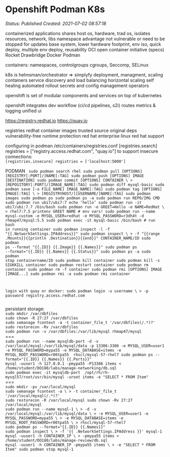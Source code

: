 # Openshift Podman K8s

_Status: Published_
_Created: 2021-07-02 08:57:18_

containerized applications shares host os, hardware, trad os, isolates resources, network, libs namespace
advantage not vulnerable or need to be stopped for updates base system, lower hardware footprint, env iso, quick deploy, multiple env deploy, reusability
OCI open container initiative (specs)
Rocket Drawbridge Docker Podman

containers: namespaces, controlgroups cgroups, Seccomp, SELinux

k8s
is helmsman/orchestrator => simplyfy deployment, managment, scaling containers
service discovery and load balancing
horizontal scaling
self healing
automated rollout
secrets and config management
operators

openshift is set of modular components and services on top of kubernetes

openshift
integrates dev workflow (ci/cd pipelines, s2i)
routes
metrics & logging
unified ui

https://registry.redhat.io 
https://quay.io

registries
redhat container images
trusted source
original deps
vulnerability-free
runtime protection
red hat enterprise linux
red hat support

configuring in podman
</code>
/etc/containers/registries.conf
[registries.search]
registries = ["registry.access.redhat.com", "quay.io"]
</code>
to support insecure connections:
<code>
[registries.insecure]
registries = ['localhost:5000']
</code>




PODMAN
<code>
sudo podman search rhel
sudo podman pull [OPTIONS] [REGISTRY[:PORT]/]NAME[:TAG] 
sudo podman push [OPTIONS] IMAGE [DESTINATION]
sudo podman commit [OPTIONS] CONTAINER \ > [REPOSITORY[:PORT]/]IMAGE_NAME[:TAG] 
sudo podman diff mysql-basic 
sudo podman save [-o FILE_NAME] IMAGE_NAME[:TAG] 
sudo podman tag [OPTIONS] IMAGE[:TAG] \ > [REGISTRYHOST/][USERNAME/]NAME[:TAG] 
sudo podman images
sudo podman ps
sudo podman ps -a
sudo podman run REPO/IMG CMD
sudo podman run ubi7/ubi7:7 echo ‘hello’
sudo podman run -it ubi7/ubi:7.7 /bin/bash 
sudo podman run -e GREET=Hello -e NAME=RedHat \ > rhel7:7.5 printenv GREET NAME # env vars!
sudo podman run --name mysql-custom -e MYSQL_USER=redhat -e MYSQL_PASSWORD=r3dh4t -d rhmap47/mysql:5.5 
sudo podman exec -it mysql-basic /bin/bash  # run bash in running container
sudo podman inspect -l -f "{{.NetworkSettings.IPAddress}}" 
sudo podman inspect \ > -f "{{range .Mounts}}{{println .Destination}}{{end}}" CONTAINER_NAME/ID 
sudo podman ps --format "{{.ID}} {{.Image}} {{.Names}}"
sudo podman ps --format="{{.ID}} {{.Names}} {{.Status}}" 
sudo podman ps -a
sudo podman stop containername/ID
sudo podman kill container
sudo podman kill -s SIGKKILL container
sudo podman restart container
sudo podman rm container
sudo podman rm -f container
sudo podman rmi [OPTIONS] IMAGE [IMAGE...] 
sudo podman rmi -a
sudo podman rmi container

login with quay or docker:
sudo podman login -u username \ > -p password registry.access.redhat.com 

</code>
persistant storage:
<code>
sudo mkdir /var/dbfiles
sudo chown -R 27:27 /var/dbfiles
sudo semanage fcontext -a -t container_file_t '/var/dbfiles(/.*)?' 
sudo restorecon -Rv /var/dbfiles
sudo podman run -v /var/dbfiles:/var/lib/mysql rhmap47/mysql 
</code>
===
<code>
sudo podman run --name mysqldb-port -d -v /var/local/mysql:/var/lib/mysql/data -p 13306:3306 -e MYSQL_USER=user1 -e MYSQL_PASSWORD=mypa55 -e MYSQL_DATABASE=items -e MYSQL_ROOT_PASSWORD=r00tpa55  rhscl/mysql-57-rhel7 sudo podman ps --format="{{.ID}} {{.Names}} {{.Ports}}" 
mysql -uuser1 -h 127.0.0.1 -pmypa55 -P13306 items < /home/student/DO180/labs/manage-networking/db.sql 
sudo podman exec -it mysqldb-port  /opt/rh/rh-mysql57/root/usr/bin/mysql -uroot items -e "SELECT * FROM Item" 
</code>
===
<code>
sudo mkdir -pv /var/local/mysql 
sudo semanage fcontext -a \ > -t container_file_t '/var/local/mysql(/.*)?' 
sudo restorecon -R /var/local/mysql sudo chown -Rv 27:27 /var/local/mysql 
sudo podman run --name mysql-1 \ > -d -v /var/local/mysql:/var/lib/mysql/data \ > -e MYSQL_USER=user1 -e MYSQL_PASSWORD=mypa55 \ > -e MYSQL_DATABASE=items -e MYSQL_ROOT_PASSWORD=r00tpa55 \ > rhscl/mysql-57-rhel7 
sudo podman ps --format="{{.ID}} {{.Names}}" 
sudo podman inspect \ > -f '{{ .NetworkSettings.IPAddress }}' mysql-1 
mysql -uuser1 -h CONTAINER_IP \ > -pmypa55 items < /home/student/DO180/labs/manage-review/db.sql 
mysql -uuser1 -h CONTAINER_IP -pmypa55 items \ > -e "SELECT * FROM Item" sudo podman stop mysql-1 



</code>